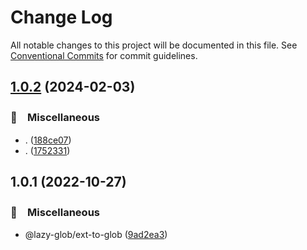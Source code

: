 # Change Log

All notable changes to this project will be documented in this file.
See [Conventional Commits](https://conventionalcommits.org) for commit guidelines.

## [1.0.2](https://github.com/bluelovers/ws-glob/compare/@lazy-glob/ext-to-glob@1.0.1...@lazy-glob/ext-to-glob@1.0.2) (2024-02-03)



### 🔖　Miscellaneous

* . ([188ce07](https://github.com/bluelovers/ws-glob/commit/188ce07e8b49a524be68d73f96fe4f86c9d33c03))
* . ([1752331](https://github.com/bluelovers/ws-glob/commit/1752331f17849245e403b8619ebdb7f8a4000b9e))



## 1.0.1 (2022-10-27)



### 🔖　Miscellaneous

* @lazy-glob/ext-to-glob ([9ad2ea3](https://github.com/bluelovers/ws-glob/commit/9ad2ea395633976d9ad49fb3d19a199f4eea3839))
